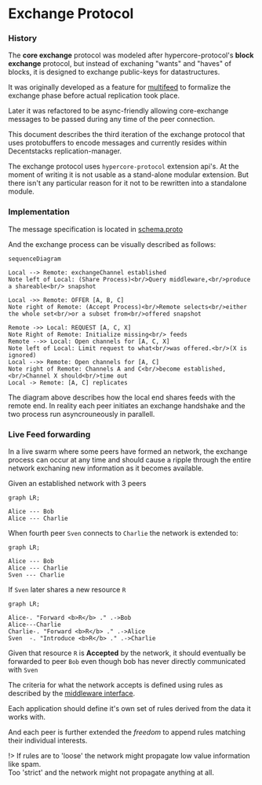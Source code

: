 # Exchange Protocol

### History

The **core exchange** protocol was modeled after hypercore-protocol's **block exchange**
protocol, but instead of exchaning "wants" and "haves" of blocks, it is designed
to exchange public-keys for datastructures.

It was originally developed as a feature for [multifeed](https://github.com/kappa-db/multifeed) to formalize the exchange phase before actual replication took place.

Later it was refactored to be async-friendly allowing core-exchange messages
to be passed during any time of the peer connection.

This document describes the third iteration of the exchange protocol that
 uses protobuffers to encode messages and currently resides within Decentstacks replication-manager.

The exchange protocol uses `hypercore-protocol` extension api's. At the moment of writing
it is not usable as a stand-alone modular extension. But there isn't any
particular reason for it not to be rewritten into a standalone module.

### Implementation

The message specification is located in [schema.proto](https://github.com/decentstack/decentstack/blob/master/schema.proto)

And the exchange process can be visually described as follows:

```mermaid
sequenceDiagram

Local --> Remote: exchangeChannel established
Note left of Local: (Share Process)<br/>Query middleware,<br/>produce a shareable<br/> snapshot

Local ->> Remote: OFFER [A, B, C]
Note right of Remote: (Accept Process)<br/>Remote selects<br/>either the whole set<br/>or a subset from<br/>offered snapshot

Remote ->> Local: REQUEST [A, C, X]
Note Right of Remote: Initialize missing<br/> feeds
Remote -->> Local: Open channels for [A, C, X]
Note left of Local: Limit request to what<br/>was offered.<br/>(X is ignored)
Local -->> Remote: Open channels for [A, C]
Note right of Remote: Channels A and C<br/>become established,<br/>Channel X should<br/>time out
Local -> Remote: [A, C] replicates
```

The diagram above describes how the local end shares feeds with the remote end.
In reality each peer initiates an exchange handshake and the two process run
asyncrouneously in parallell.

### Live Feed forwarding

In a live swarm where some peers have formed an network, the
exchange process can occur at any time and should cause a ripple through the
entire network exchaning new information as it becomes available.

Given an established network with 3 peers
```mermaid
graph LR;

Alice --- Bob
Alice --- Charlie
```

When fourth peer `Sven` connects to `Charlie` the network is extended to:
```mermaid
graph LR;

Alice --- Bob
Alice --- Charlie
Sven --- Charlie
```

If `Sven` later shares a new resource `R`

```mermaid
graph LR;

Alice-. "Forward <b>R</b> ." .->Bob
Alice---Charlie
Charlie-. "Forward <b>R</b> ." .->Alice
Sven  -. "Introduce <b>R</b> ." .->Charlie
```

Given that resource `R` is **Accepted** by the network, it should eventually
be forwarded to peer `Bob` even though bob has never directly communicated with
`Sven`

The criteria for what the network accepts is defined using rules as described by
the [middleware interface](/middleware_interface.md).

Each application should define it's own set of
rules derived from the data it works with.

And each peer is further extended the _freedom_ to append rules matching
their individual interests.

!> If rules are to 'loose' the network might propagate low value information like spam.
<br/>Too 'strict' and the network might not propagate anything at all.

